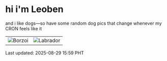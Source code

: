 # hi i'm Leoben

and i like dogs—so have some random dog pics that change whenever my CRON feels like it

|  |  |
|--------|----------|
| ![Borzoi](https://random-dog-vercel.vercel.app/api/random-borzoi?v=1756454367) | ![Labrador](https://random-dog-vercel.vercel.app/api/random-labrador?v=1756454367) |

Last updated: 2025-08-29 15:59 PHT
